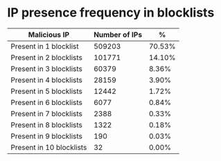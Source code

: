 # IP presence frequency in blocklists
| Malicious IP | Number of IPs | % |
|----|----|----|
| Present in 1 blocklist | 509203 | 70.53% |
| Present in 2 blocklists | 101771 | 14.10% |
| Present in 3 blocklists | 60379 | 8.36% |
| Present in 4 blocklists | 28159 | 3.90% |
| Present in 5 blocklists | 12442 | 1.72% |
| Present in 6 blocklists | 6077 | 0.84% |
| Present in 7 blocklists | 2388 | 0.33% |
| Present in 8 blocklists | 1322 | 0.18% |
| Present in 9 blocklists | 190 | 0.03% |
| Present in 10 blocklists | 32 | 0.00% |
